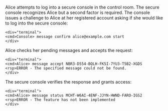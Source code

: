 
Alice attempts to log into a secure console in the control room. The secure console recognizes 
Alice but a second factor is required. The console issues a challenge to Alice at her
registered account asking if she would like to log into the secure console:


~~~~
<div="terminal">
<cmd>Console> message confirm alice@example.com start
</div>
~~~~

Alice checks her pending messages and accepts the request:


~~~~
<div="terminal">
<cmd>Alice> message accept NBR3-D554-BQLH-FK5I-7YU3-T5B2-XGDS
<rsp>ERROR - The specified message could not be found.
</div>
~~~~

The secure console verifies the response and grants access:


~~~~
<div="terminal">
<cmd>Alice> message status MCHT-W6AI-4ENF-JJYN-HWND-FARO-IGS2
<rsp>ERROR - The feature has not been implemented
</div>
~~~~

